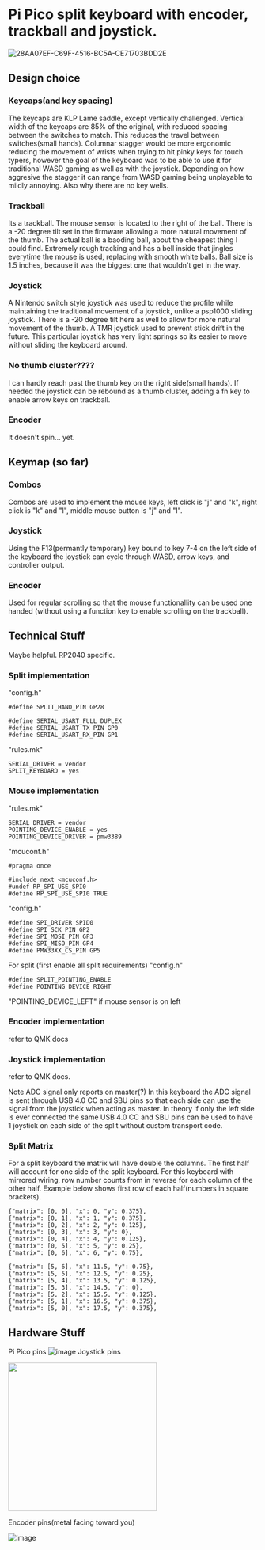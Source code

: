 # Pi Pico split keyboard with encoder, trackball and joystick.
![28AA07EF-C69F-4516-BC5A-CE71703BDD2E](https://github.com/user-attachments/assets/e670d900-998b-4d72-ad4c-23169abe6367)
## Design choice

### Keycaps(and key spacing)

The keycaps are KLP Lame saddle, except vertically challenged. Vertical width of the keycaps are 85% of the original, with reduced spacing between the switches to match. This reduces the travel between switches(small hands). Columnar stagger would be more ergonomic reducing the movement of wrists when trying to hit pinky keys for touch typers, however the goal of the keyboard was to be able to use it for traditional WASD gaming as well as with the joystick. Depending on how aggresive the stagger it can range from WASD gaming being unplayable to mildly annoying. Also why there are no key wells.

### Trackball

Its a trackball. The mouse sensor is located to the right of the ball. There is a -20 degree tilt set in the firmware allowing a more natural movement of the thumb. The actual ball is a baoding ball, about the cheapest thing I could find. Extremely rough tracking and has a bell inside that jingles everytime the mouse is used, replacing with smooth white balls. Ball size is 1.5 inches, because it was the biggest one that wouldn't get in the way.

### Joystick

A Nintendo switch style joystick was used to reduce the profile while maintaining the traditional movement of a joystick, unlike a psp1000 sliding joystick. There is a -20 degree tilt here as well to allow for more natural movement of the thumb. A TMR joystick used to prevent stick drift in the future. This particular joystick has very light springs so its easier to move without sliding the keyboard around.

### No thumb cluster????

I can hardly reach past the thumb key on the right side(small hands). If needed the joystick can be rebound as a thumb cluster, adding a fn key to enable arrow keys on trackball.

### Encoder

It doesn't spin... yet.

## Keymap (so far)

### Combos

Combos are used to implement the mouse keys, left click is "j" and "k", right click is "k" and "l", middle mouse button is "j" and "l".

### Joystick

Using the F13(permantly temporary) key bound to key 7-4 on the left side of the keyboard the joystick can cycle through WASD, arrow keys, and controller output.

### Encoder

Used for regular scrolling so that the mouse functionallity can be used one handed (without using a function key to enable scrolling on the trackball).

## Technical Stuff

Maybe helpful. RP2040 specific.

### Split implementation 

"config.h"
    
    #define SPLIT_HAND_PIN GP28

    #define SERIAL_USART_FULL_DUPLEX
    #define SERIAL_USART_TX_PIN GP0
    #define SERIAL_USART_RX_PIN GP1

"rules.mk"

    SERIAL_DRIVER = vendor
    SPLIT_KEYBOARD = yes
    
### Mouse implementation
"rules.mk"

    SERIAL_DRIVER = vendor
    POINTING_DEVICE_ENABLE = yes
    POINTING_DEVICE_DRIVER = pmw3389

"mcuconf.h"

    #pragma once

    #include_next <mcuconf.h>
    #undef RP_SPI_USE_SPI0
    #define RP_SPI_USE_SPI0 TRUE

"config.h"

    #define SPI_DRIVER SPID0
    #define SPI_SCK_PIN GP2
    #define SPI_MOSI_PIN GP3
    #define SPI_MISO_PIN GP4
    #define PMW33XX_CS_PIN GP5

For split (first enable all split requirements) "config.h"
    
    #define SPLIT_POINTING_ENABLE
    #define POINTING_DEVICE_RIGHT

"POINTING_DEVICE_LEFT" if mouse sensor is on left

### Encoder implementation 

refer to QMK docs

### Joystick implementation 

refer to QMK docs. 

Note ADC signal only reports on master(?) In this keyboard the ADC signal is sent through USB 4.0 CC and SBU pins so that each side can use the signal from the joystick when acting as master. In theory if only the left side is ever connected the same USB 4.0 CC and SBU pins can be used to have 1 joystick on each side of the split without custom transport code.

### Split Matrix

For a split keyboard the matrix will have double the columns. The first half will account for one side of the split keyboard. For this keyboard with mirrored wiring, row number counts from in reverse for each column of the other half. Example below shows first row of each half(numbers in square brackets).
                
    {"matrix": [0, 0], "x": 0, "y": 0.375},
    {"matrix": [0, 1], "x": 1, "y": 0.375},
    {"matrix": [0, 2], "x": 2, "y": 0.125},
    {"matrix": [0, 3], "x": 3, "y": 0},
    {"matrix": [0, 4], "x": 4, "y": 0.125},
    {"matrix": [0, 5], "x": 5, "y": 0.25},
    {"matrix": [0, 6], "x": 6, "y": 0.75},

    {"matrix": [5, 6], "x": 11.5, "y": 0.75},
    {"matrix": [5, 5], "x": 12.5, "y": 0.25},
    {"matrix": [5, 4], "x": 13.5, "y": 0.125},
    {"matrix": [5, 3], "x": 14.5, "y": 0},
    {"matrix": [5, 2], "x": 15.5, "y": 0.125},
    {"matrix": [5, 1], "x": 16.5, "y": 0.375},
    {"matrix": [5, 0], "x": 17.5, "y": 0.375},
    
## Hardware Stuff

Pi Pico pins
<picture>
![image](https://github.com/user-attachments/assets/d5c09dd5-5870-49c5-af64-c63cd70dd36a)
</picture>
Joystick pins

<picture>
<img src="https://github.com/user-attachments/assets/09c3ba0c-979f-4511-b104-186558ca0a61" width="300">
</picture>

Encoder pins(metal facing toward you)

![image](https://github.com/user-attachments/assets/fd7e67e2-0926-4ba7-866a-cd326067a23b)




